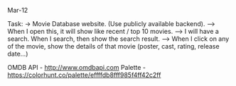 Mar-12

Task:
-> Movie Database website. (Use publicly available backend).
--> When I open this, it will show like recent / top 10 movies.
--> I will have a search. When I search, then show the search result.
--> When I click on any of the movie, show the details of that movie (poster, cast, rating, release date...)

OMDB API - http://www.omdbapi.com
Palette - https://colorhunt.co/palette/effffdb8fff985f4ff42c2ff